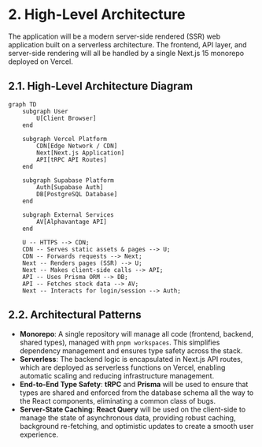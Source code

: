 # 2. High-Level Architecture

The application will be a modern server-side rendered (SSR) web application built on a serverless architecture. The frontend, API layer, and server-side rendering will all be handled by a single Next.js 15 monorepo deployed on Vercel.

## 2.1. High-Level Architecture Diagram

```mermaid
graph TD
    subgraph User
        U[Client Browser]
    end

    subgraph Vercel Platform
        CDN[Edge Network / CDN]
        Next[Next.js Application]
        API[tRPC API Routes]
    end

    subgraph Supabase Platform
        Auth[Supabase Auth]
        DB[PostgreSQL Database]
    end

    subgraph External Services
        AV[Alphavantage API]
    end

    U -- HTTPS --> CDN;
    CDN -- Serves static assets & pages --> U;
    CDN -- Forwards requests --> Next;
    Next -- Renders pages (SSR) --> U;
    Next -- Makes client-side calls --> API;
    API -- Uses Prisma ORM --> DB;
    API -- Fetches stock data --> AV;
    Next -- Interacts for login/session --> Auth;

```

## 2.2. Architectural Patterns

- **Monorepo**: A single repository will manage all code (frontend, backend, shared types), managed with `pnpm workspaces`. This simplifies dependency management and ensures type safety across the stack.
- **Serverless**: The backend logic is encapsulated in Next.js API routes, which are deployed as serverless functions on Vercel, enabling automatic scaling and reducing infrastructure management.
- **End-to-End Type Safety**: **tRPC** and **Prisma** will be used to ensure that types are shared and enforced from the database schema all the way to the React components, eliminating a common class of bugs.
- **Server-State Caching**: **React Query** will be used on the client-side to manage the state of asynchronous data, providing robust caching, background re-fetching, and optimistic updates to create a smooth user experience.
